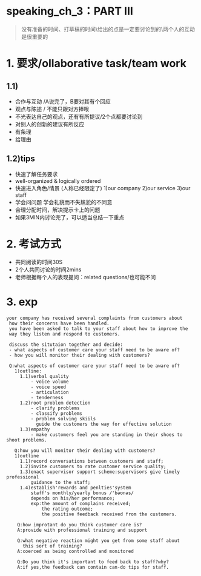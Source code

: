 # speaking_ch_3：PART III
> 没有准备的时间、打草稿的时间\给出的点是一定要讨论到的\两个人的互动是很重要的
# 1. 要求/ollaborative task/team work
## 1.1)
- 合作与互动 /A说完了，B要对其有个回应
- 观点与陈述 / 不能只跟对方捧哏
- 不光表达自己的观点，还有有所提议/2个点都要讨论到
- 对别人的创新的建议有所反应
- 有条理
- 给理由
## 1.2)tips
- 快速了解任务要求 
- well-organized & logically ordered 
- 快速进入角色/情景 (人称已经限定了)
  1)our company 
  2)our service 
  3)our staff 
- 学会问问题 学会礼貌而不失尴尬的不同意 
- 合理分配时间，解决提示卡上的问题 
- 如果3MIN内讨论完了，可以适当总结一下重点

# 2. 考试方式
- 共同阅读的时间30S
- 2个人共同讨论的时间2mins
- 老师根据每个人的表现提问：related questions/也可能不问

# 3. exp
  
    your company has received several complaints from customers about
     how their concerns have been handled.
     you have been asked to talk to your staff about how to improve the
     way they listen and respond to customers.
     
     discuss the situtaion together and decide:
     - what aspects of customer care your staff need to be aware of?
     - how you will monitor their dealing with customers?
     
     Q:what aspects of customer care your staff need to be aware of?
       1)outline:
         1.1)verbal quality
             - voice volume
             - voice speed
             - articulation
             - tenderness
         1.2)root problem detection
             - clarify problems
             - classify problems
             - problem solving skiils
               guide the customers the way for effective solution
         1.3)empathy
             - make customers feel you are standing in their shoes to shoot problems.
             
       Q:how you will monitor their dealing with customers?
       1)outline
         1.1)record conversations between customers and staff;
         1.2)invite customers to rate customer service quality;
         1.3)enact supervisor support scheme:supervisors give timely professional
             guidance to the staff;
         1.4)establish'rewards and penlties'system
             staff's monthly/yearly bonus /'bəʊnəs/
             depends on his/her performance;
             exp:the amount of complains received;
                 the rating outcome;
                 the positive feedback received from the customers.
                 
        Q:how improtant do you think customer care is?
        A:provide with professional training and support
        
        Q:what negative reaction might you get from some staff about
          this sort of training?
        A:coerced as being controlled and monitored
          
        Q:Do you think it's important to feed back to staff?why?
        A:if yes,the feedback can contain can-do tips for staff.
             
     
     
     
     
     
     
     
     
     
     
     
     
     
     
     
     
     
     
     
     
     
     
     
     
     
      
       
          
        
